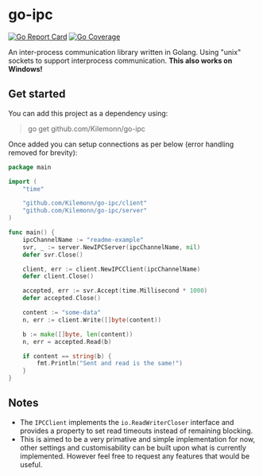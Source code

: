 # go-ipc

<!-- 
go test -coverpkg ./... -coverprofile cover.out ./...
go tool cover -html cover.out -o cover.html
-->

[![Go Report Card](https://goreportcard.com/badge/github.com/Kilemonn/go-ipc)](https://goreportcard.com/report/github.com/Kilemonn/go-ipc)
[![Go Coverage](https://github.com/Kilemonn/go-ipc/wiki/coverage.svg)](https://raw.githack.com/wiki/Kilemonn/go-ipc/coverage.html)


An inter-process communication library written in Golang. Using "unix" sockets to support interprocess communication. **This also works on Windows!**

## Get started

You can add this project as a dependency using:

> go get github.com/Kilemonn/go-ipc

Once added you can setup connections as per below (error handling removed for brevity):
```go
package main

import (
    "time"

	"github.com/Kilemonn/go-ipc/client"
	"github.com/Kilemonn/go-ipc/server"
)

func main() {
	ipcChannelName := "readme-example"
	svr, _ := server.NewIPCServer(ipcChannelName, nil)
	defer svr.Close()

	client, err := client.NewIPCClient(ipcChannelName)
	defer client.Close()

	accepted, err := svr.Accept(time.Millisecond * 1000)
	defer accepted.Close()

	content := "some-data"
	n, err := client.Write([]byte(content))

	b := make([]byte, len(content))
	n, err = accepted.Read(b)

	if content == string(b) {
		fmt.Println("Sent and read is the same!")
	}
}
```

## Notes

- The `IPCClient` implements the `io.ReadWriterCloser` interface and provides a property to set read timeouts instead of remaining blocking.
- This is aimed to be a very primative and simple implementation for now, other settings and customisability can be built upon what is currently implemented. However feel free to request any features that would be useful.
